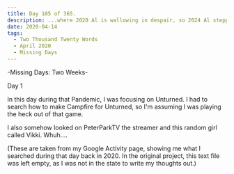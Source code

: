 ```yaml
---
title: Day 105 of 365.
description: ...where 2020 Al is wallowing in despair, so 2024 Al stepped in to explain what happened in the first of a two-week long Missing Days series.
date: 2020-04-14
tags:
  - Two Thousand Twenty Words
  - April 2020
  - Missing Days
---
```


-Missing Days: Two Weeks-

Day 1

In this day during that Pandemic, I was focusing on Unturned. I had to search how to make Campfire for Unturned, so I'm assuming I was playing the heck out of that game.

I also somehow looked on PeterParkTV the streamer and this random girl called Vikki. Whuh....

(These are taken from my Google Activity page, showing me what I searched during that day back in 2020. In the original project, this text file was left empty, as I was not in the state to write my thoughts out.)